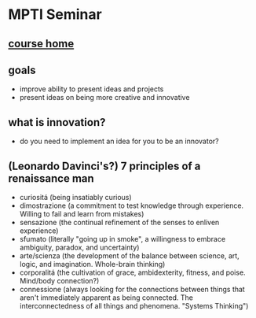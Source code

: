 MPTI Seminar
==================
[course home](http://ol.berklee.edu/course/view.php?id=42296)
----------------------------------------------------------------


goals
-------
- improve ability to present ideas and projects
- present ideas on being more creative and innovative

what is innovation?
--------------------
- do you need to implement an idea for you to be an innovator?


(Leonardo Davinci's?) 7 principles of a renaissance man
------------------------------------
- curiositá (being insatiably curious)
- dimostrazione (a commitment to test knowledge through experience. Willing to fail and learn from mistakes)
- sensazione (the continual refinement of the senses to enliven experience)
- sfumato (literally "going up in smoke", a willingness to embrace ambiguity, paradox, and uncertainty)
- arte/scienza (the development of the balance between science, art, logic, and imagination. Whole-brain thinking)
- corporalitá (the cultivation of grace, ambidexterity, fitness, and poise. Mind/body connection?)
- connessione (always looking for the connections between things that aren't immediately apparent as being connected. The interconnectedness of all things and phenomena. "Systems Thinking")
